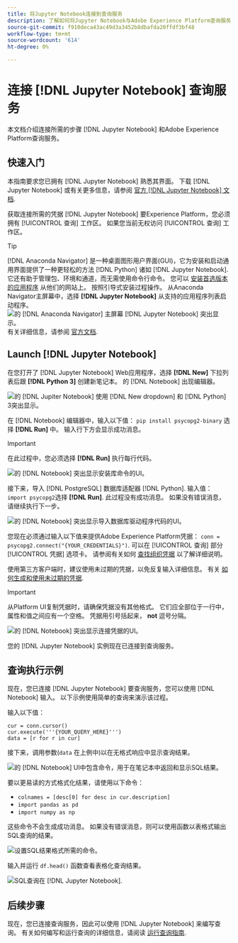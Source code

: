 ```yaml
---
title: 将Jupyter Notebook连接到查询服务
description: 了解如何将Jupyter Notebook与Adobe Experience Platform查询服务连接。
source-git-commit: f910deca43ac49d3a3452b8dbafda20ffdf3bf48
workflow-type: tm+mt
source-wordcount: '614'
ht-degree: 0%

---
```


# 连接 [!DNL Jupyter Notebook] 查询服务

本文档介绍连接所需的步骤 [!DNL Jupyter Notebook] 和Adobe Experience Platform查询服务。

## 快速入门

本指南要求您已拥有 [!DNL Jupyter Notebook] 熟悉其界面。 下载 [!DNL Jupyter Notebook] 或有关更多信息，请参阅 [官方 [!DNL Jupyter Notebook] 文档](https://jupyter.org/).

获取连接所需的凭据 [!DNL Jupyter Notebook] 要Experience Platform，您必须拥有 [!UICONTROL 查询] 工作区。 如果您当前无权访问 [!UICONTROL 查询] 工作区。

>[!TIP]
>
>[!DNL Anaconda Navigator] 是一种桌面图形用户界面(GUI)，它为安装和启动通用界面提供了一种更轻松的方法 [!DNL Python] 诸如 [!DNL Jupyter Notebook]. 它还有助于管理包、环境和通道，而无需使用命令行命令。
>您可以 [安装首选版本的应用程序](https://docs.anaconda.com/anaconda/install/) 从他们的网站上。
>按照引导式安装过程操作。 从Anaconda Navigator主屏幕中，选择 **[!DNL Jupyter Notebook]** 从支持的应用程序列表启动程序。
>![的 [!DNL Anaconda Navigator] 主屏幕 [!DNL Jupyter Notebook] 突出显示。](../images/clients/jupyter-notebook/anaconda-navigator-home.png)
>有关详细信息，请参阅 [官方文档](https://docs.anaconda.com/anaconda/navigator/).

## Launch [!DNL Jupyter Notebook]

在您打开了 [!DNL Jupyter Notebook] Web应用程序，选择 **[!DNL New]** 下拉列表后跟 **[!DNL Python 3]** 创建新笔记本。 的 [!DNL Notebook] 出现编辑器。

![的 [!DNL Jupiter Notebook] 使用 [!DNL New dropdown] 和 [!DNL Python] 3突出显示。](../images/clients/jupyter-notebook/new-notebook.png)

在 [!DNL Notebook] 编辑器中，输入以下值： `pip install psycopg2-binary` 选择 **[!DNL Run]** 中。 输入行下方会显示成功消息。

>[!IMPORTANT]
>
>在此过程中，您必须选择 **[!DNL Run]** 执行每行代码。

![的 [!DNL Notebook] 突出显示安装库命令的UI。](../images/clients/jupyter-notebook/install-library.png)

接下来，导入 [!DNL PostgreSQL] 数据库适配器 [!DNL Python]. 输入值： `import psycopg2`选择 **[!DNL Run]**. 此过程没有成功消息。 如果没有错误消息，请继续执行下一步。

![的 [!DNL Notebook] 突出显示导入数据库驱动程序代码的UI。](../images/clients/jupyter-notebook/import-dbdriver.png)

您现在必须通过输入以下值来提供Adobe Experience Platform凭据： `conn = psycopg2.connect("{YOUR_CREDENTIALS}")`. 可以在 [!UICONTROL 查询] 部分 [!UICONTROL 凭据] 选项卡。 请参阅有关如何 [查找组织凭据](../ui/credentials.md) 以了解详细说明。

使用第三方客户端时，建议使用未过期的凭据，以免反复输入详细信息。 有关 [如何生成和使用未过期的凭据](../ui/credentials.md#non-expiring-credentials).

>[!IMPORTANT]
>
>从Platform UI复制凭据时，请确保凭据没有其他格式。 它们应全部位于一行中，属性和值之间应有一个空格。 凭据用引号括起来， **not** 逗号分隔。

![的 [!DNL Notebook] 突出显示连接凭据的UI。](../images/clients/jupyter-notebook/provide-credentials.png)

您的 [!DNL Jupyter Notebook] 实例现在已连接到查询服务。

## 查询执行示例

现在，您已连接 [!DNL Jupyter Notebook] 要查询服务，您可以使用 [!DNL Notebook] 输入。 以下示例使用简单的查询来演示该过程。

输入以下值：

```console
cur = conn.cursor()
cur.execute('''{YOUR_QUERY_HERE}''')
data = [r for r in cur]
```

接下来，调用参数(`data` 在上例中)以在无格式响应中显示查询结果。

![的 [!DNL Notebook] UI中包含命令，用于在笔记本中返回和显示SQL结果。](../images/clients/jupyter-notebook/example-query.png)

要以更易读的方式格式化结果，请使用以下命令：

- `colnames = [desc[0] for desc in cur.description]`
- `import pandas as pd`
- `import numpy as np`

这些命令不会生成成功消息。 如果没有错误消息，则可以使用函数以表格式输出SQL查询的结果。

![设置SQL结果格式所需的命令。](../images/clients/jupyter-notebook/format-results-commands.png)

输入并运行 `df.head()` 函数查看表格化查询结果。

![SQL查询在 [!DNL Jupyter Notebook].](../images/clients/jupyter-notebook/format-results-output.png)

## 后续步骤

现在，您已连接查询服务，因此可以使用 [!DNL Jupyter Notebook] 来编写查询。 有关如何编写和运行查询的详细信息，请阅读 [运行查询指南](../best-practices/writing-queries.md).

